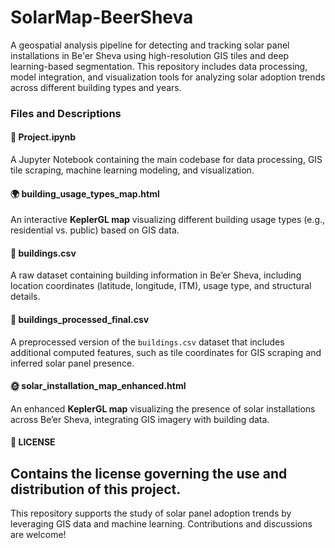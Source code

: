 # SolarMap-BeerSheva
A geospatial analysis pipeline for detecting and tracking solar panel installations in Be'er Sheva using high-resolution GIS tiles and deep learning-based segmentation. This repository includes data processing, model integration, and visualization tools for analyzing solar adoption trends across different building types and years.

### Files and Descriptions

#### 📓 Project.ipynb
A Jupyter Notebook containing the main codebase for data processing, GIS tile scraping, machine learning modeling, and visualization.

#### 🌍 building_usage_types_map.html
An interactive **KeplerGL map** visualizing different building usage types (e.g., residential vs. public) based on GIS data.

#### 📂 buildings.csv
A raw dataset containing building information in Be’er Sheva, including location coordinates (latitude, longitude, ITM), usage type, and structural details.

#### 📂 buildings_processed_final.csv
A preprocessed version of the `buildings.csv` dataset that includes additional computed features, such as tile coordinates for GIS scraping and inferred solar panel presence.

#### 🌞 solar_installation_map_enhanced.html
An enhanced **KeplerGL map** visualizing the presence of solar installations across Be’er Sheva, integrating GIS imagery with building data.

#### 📜 LICENSE
Contains the license governing the use and distribution of this project.
---

This repository supports the study of solar panel adoption trends by leveraging GIS data and machine learning. Contributions and discussions are welcome!
